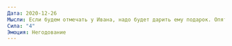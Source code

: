```yaml
---
Дата: 2020-12-26
Мысли: Если будем отмечать у Ивана, надо будет дарить ему подарок. Опять придётся бегать по городу в последние дни.Алина тоже, наверно, будет занята выбором подарков своим ухажёрам, она же теперь работает, такая самостоятельная!А ещё она хочет съехать от мамы. Будет водить к себе мужиков.Но не меня. Почему я не научился видеть таких девушек? Видел бы, был бы секс.
Сила: "4"
Эмоция: Негодование
---
```

